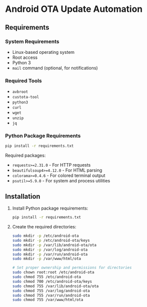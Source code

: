 # Android OTA Update Automation

## Requirements

### System Requirements
- Linux-based operating system
- Root access
- Python 3
- `mail` command (optional, for notifications)

### Required Tools
- `avbroot`
- `custota-tool`
- `python3`
- `curl`
- `wget`
- `unzip`
- `jq`

### Python Package Requirements
```bash
pip install -r requirements.txt
```

Required packages:
- `requests>=2.31.0` - For HTTP requests
- `beautifulsoup4>=4.12.0` - For HTML parsing
- `colorama>=0.4.6` - For colored terminal output
- `psutil>=5.9.0` - For system and process utilities

## Installation

1. Install Python package requirements:
   ```bash
   pip install -r requirements.txt
   ```

2. Create the required directories:
   ```bash
   sudo mkdir -p /etc/android-ota
   sudo mkdir -p /etc/android-ota/keys
   sudo mkdir -p /var/lib/android-ota/ota
   sudo mkdir -p /var/log/android-ota
   sudo mkdir -p /var/run/android-ota
   sudo mkdir -p /var/www/html/ota
   
   # Set proper ownership and permissions for directories
   sudo chown root:root /etc/android-ota
   sudo chmod 755 /etc/android-ota
   sudo chmod 700 /etc/android-ota/keys
   sudo chmod 755 /var/lib/android-ota/ota
   sudo chmod 755 /var/log/android-ota
   sudo chmod 755 /var/run/android-ota
   sudo chmod 755 /var/www/html/ota
   ``` 